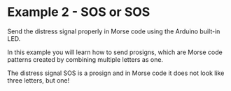 # Example 2 - SOS or SOS

Send the distress signal properly in Morse code using the Arduino built-in LED.

In this example you will learn how to send prosigns, which are Morse code
patterns created by combining multiple letters as one.

The distress signal SOS is a prosign and in Morse code it does not look like
three letters, but one!

